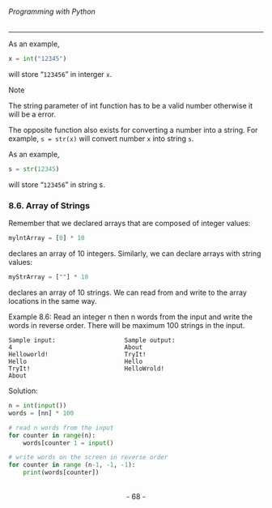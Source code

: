 ###### Programming with Python
---

As an example,

```python
x = int("12345")
```
will store “``123456``” in interger ``x``.

> [!NOTE]
> The string parameter of int function has to be a valid number otherwise it
 will be a error.


The opposite function also exists for converting a number into a string. For
example, ``s = str(x)`` will convert number ``x`` into string ``s``.

As an example,

```python
s = str(12345)
```

will store “``123456``” in string s.

### 8.6. Array of Strings

Remember that we declared arrays that are composed of integer values:

```python
mylntArray = [0] * 10
```

declares an array of 10 integers. Similarly, we can declare arrays with string values:

```python
myStrArray = [""] * 10
```

declares an array of 10 strings. We can read from and write to the array locations
in the same way.

Example 8.6: Read an integer n then n words from the input and write the words
in reverse order. There will be maximum 100 strings in the input.

```
Sample input:                   Sample output:   
4                               About
Helloworld!                     TryIt!
Hello                           Hello
TryIt!                          HelloWrold!
About
```

Solution:

```python
n = int(input())
words = [nn] * 100

# read n words from the input
for counter in range(n):
    words[counter 1 = input()

# write words on the screen in reverse order
for counter in range (n-1, -1, -1):
    print(words[counter])
```

<br>

<center> - 68 - </center>

